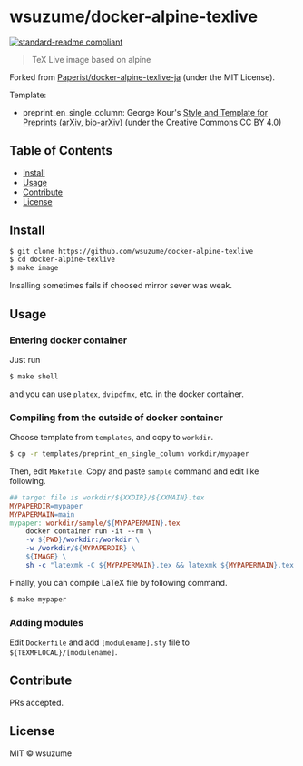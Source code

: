 # wsuzume/docker-alpine-texlive

[![standard-readme compliant](https://img.shields.io/badge/standard--readme-OK-green.svg)](https://github.com/RichardLitt/standard-readme)

> TeX Live image based on alpine

Forked from [Paperist/docker-alpine-texlive-ja](https://github.com/Paperist/docker-alpine-texlive-ja
) \(under the MIT License\).

Template:

* preprint\_en\_single\_column: George Kour's [Style and Template for Preprints (arXiv, bio-arXiv)](https://ja.overleaf.com/latex/templates/style-and-template-for-preprints-arxiv-bio-arxiv/fxsnsrzpnvwc) \(under the Creative Commons CC BY 4.0\)

## Table of Contents

- [Install](#install)
- [Usage](#usage)
- [Contribute](#contribute)
- [License](#license)

## Install

```bash
$ git clone https://github.com/wsuzume/docker-alpine-texlive
$ cd docker-alpine-texlive
$ make image
```

Insalling sometimes fails if choosed mirror sever was weak.

## Usage
### Entering docker container

Just run

```bash
$ make shell
```

and you can use `platex`, `dvipdfmx`, etc. in the docker container.


### Compiling from the outside of docker container
Choose template from `templates`, and copy to `workdir`.

```bash
$ cp -r templates/preprint_en_single_column workdir/mypaper
```

Then, edit `Makefile`. Copy and paste `sample` command and edit like following.

```Makefile
## target file is workdir/${XXDIR}/${XXMAIN}.tex
MYPAPERDIR=mypaper
MYPAPERMAIN=main
mypaper: workdir/sample/${MYPAPERMAIN}.tex
	docker container run -it --rm \
	-v ${PWD}/workdir:/workdir \
	-w /workdir/${MYPAPERDIR} \
	${IMAGE} \
	sh -c "latexmk -C ${MYPAPERMAIN}.tex && latexmk ${MYPAPERMAIN}.tex && dvipdfmx ${MYPAPERMAIN}.dvi && latexmk -c ${MYPAPERMAIN}.tex"
```

Finally, you can compile LaTeX file by following command.

```bash
$ make mypaper
```

### Adding modules
Edit `Dockerfile` and add `[modulename].sty` file to `${TEXMFLOCAL}/[modulename]`.

## Contribute

PRs accepted.

## License

MIT © wsuzume



